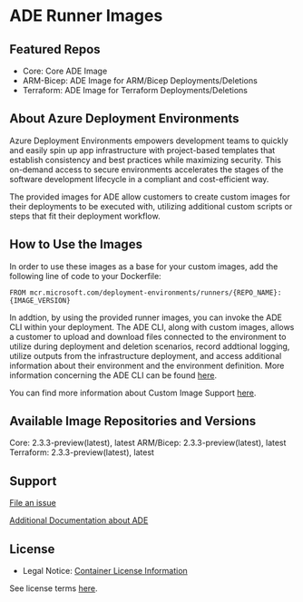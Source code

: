 # ADE Runner Images

## Featured Repos
+ Core: Core ADE Image
+ ARM-Bicep: ADE Image for ARM/Bicep Deployments/Deletions
+ Terraform: ADE Image for Terraform Deployments/Deletions

## About Azure Deployment Environments
Azure Deployment Environments empowers development teams to quickly and easily spin up app infrastructure with project-based templates that establish consistency and best practices while maximizing security. This on-demand access to secure environments accelerates the stages of the software development lifecycle in a compliant and cost-efficient way.

The provided images for ADE allow customers to create custom images for their deployments to be executed with, utilizing additional custom scripts or steps that fit their deployment workflow.

## How to Use the Images
In order to use these images as a base for your custom images, add the following line of code to your Dockerfile:
``` 
FROM mcr.microsoft.com/deployment-environments/runners/{REPO_NAME}:{IMAGE_VERSION}
```

In addtion, by using the provided runner images, you can invoke the ADE CLI within your deployment. The ADE CLI, along with custom images, allows a customer to upload and download files connected to the environment to utilize during deployment and deletion scenarios, record addtional logging, utilize outputs from the infrastructure deployment, and access additional information about their environment and the environment definition. More information concerning the ADE CLI can be found [here](../documentation/custom-image-support/ade-cli-docs/README.md).

You can find more information about Custom Image Support [here](../documentation/custom-image-support/README.md).

## Available Image Repositories and Versions
Core: 2.3.3-preview(latest), latest
ARM/Bicep: 2.3.3-preview(latest), latest
Terraform: 2.3.3-preview(latest), latest

## Support

[File an issue](https://github.com/Azure/deployment-environments/issues)

[Additional Documentation about ADE](https://learn.microsoft.com/en-us/azure/deployment-environments/)

## License
- Legal Notice: [Container License Information](https://aka.ms/mcr/osslegalnotice)

See license terms [here](https://github.com/Azure/deployment-environments/blob/main/LICENSE).